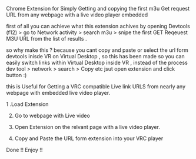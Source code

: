 Chrome Extension for Simply Getting and copying the first m3u Get request URL from any webpage with a live video player embedded

first of all you can achieve what this extension achives by  opening Devtools (f12) > go to Network activity > search m3u > snipe the first GET Reqeuest M3U URL from the list of results . 

so why make this ? because you cant copy and paste or select the url form devtools inisde VR on Virtual Desktop , so this has been made so you can easily switch links within Virtual Desktop inside VR , instead of the process dev tool > network > search > Copy  etc jsut open extension and click button :)  

this is Useful for Getting a VRC compatible Live link URLS from nearly any webpage with embedded live video player.

1 .Load Extension

2. Go to webpage with Live video 

3. Open Extension on the relvant page with a live video player.

4. Copy and Paste the URL form extension into your VRC player

Done !! Enjoy !!

